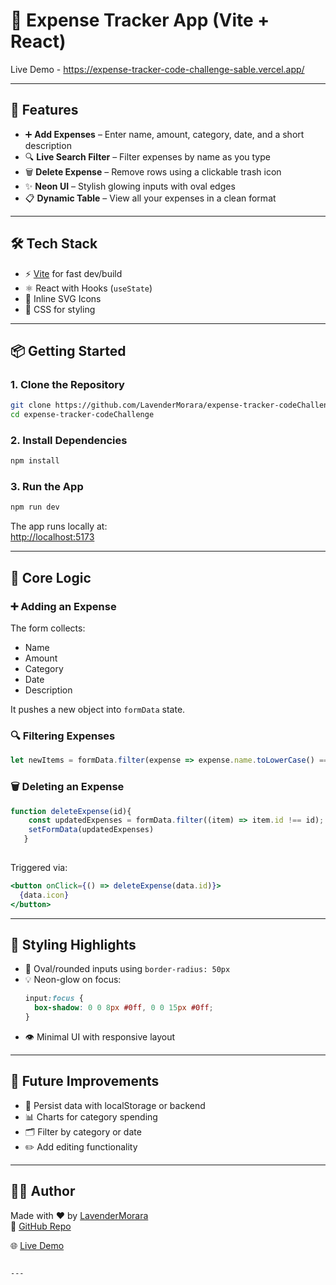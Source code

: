 

# 💼 Expense Tracker App (Vite + React)



Live Demo - https://expense-tracker-code-challenge-sable.vercel.app/

---

## 🚀 Features

- ➕ **Add Expenses** – Enter name, amount, category, date, and a short description
- 🔍 **Live Search Filter** – Filter expenses by name as you type
- 🗑️ **Delete Expense** – Remove rows using a clickable trash icon
- ✨ **Neon UI** – Stylish glowing inputs with oval edges
- 📋 **Dynamic Table** – View all your expenses in a clean format

---

## 🛠️ Tech Stack

- ⚡ [Vite](https://vitejs.dev/) for fast dev/build
- ⚛️ React with Hooks (`useState`)
- 🎨 Inline SVG Icons
- 🧼 CSS for styling

---

## 📦 Getting Started

### 1. Clone the Repository

```bash
git clone https://github.com/LavenderMorara/expense-tracker-codeChallenge.git
cd expense-tracker-codeChallenge
```

### 2. Install Dependencies

```bash
npm install
```

### 3. Run the App

```bash
npm run dev
```

The app runs locally at:  
[http://localhost:5173](http://localhost:5173)

---


## 🧠 Core Logic

### ➕ Adding an Expense

The form collects:
- Name
- Amount
- Category
- Date
- Description

It pushes a new object into `formData` state.

### 🔍 Filtering Expenses

```js
let newItems = formData.filter(expense => expense.name.toLowerCase() === searchTerm.toLowerCase())
```

### 🗑️ Deleting an Expense

```js
function deleteExpense(id){
    const updatedExpenses = formData.filter((item) => item.id !== id);
    setFormData(updatedExpenses)
   }
 
```

Triggered via:

```jsx
<button onClick={() => deleteExpense(data.id)}>
  {data.icon}
</button>
```

---

## 🎨 Styling Highlights

- 🔵 Oval/rounded inputs using `border-radius: 50px`
- 💡 Neon-glow on focus:
  ```css
  input:focus {
    box-shadow: 0 0 8px #0ff, 0 0 15px #0ff;
  }
  ```
- 👁️ Minimal UI with responsive layout

---

## 🔧 Future Improvements

- 💾 Persist data with localStorage or backend
- 📊 Charts for category spending
- 🗂️ Filter by category or date
- ✏️ Add editing functionality

---

## 👩‍💻 Author

Made with ❤️ by [LavenderMorara](https://github.com/LavenderMorara)  
🔗 [GitHub Repo](https://github.com/LavenderMorara/expense-tracker-codeChallenge)

🌐 [Live Demo](https://expense-tracker-code-challenge-sable.vercel.app/)
```

---


